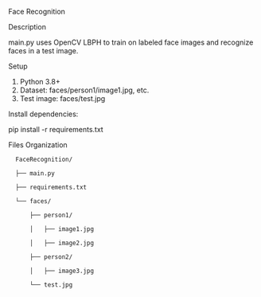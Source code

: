 Face Recognition

Description

main.py uses OpenCV LBPH to train on labeled face images and recognize faces in a test image.

Setup
1.	Python 3.8+
2.	Dataset: faces/person1/image1.jpg, etc.
3.	Test image: faces/test.jpg

Install dependencies:

pip install -r requirements.txt

Files Organization

      FaceRecognition/

      ├── main.py
      
      ├── requirements.txt
      
      └── faces/
         
          ├── person1/
          
          │   ├── image1.jpg
          
          │   ├── image2.jpg
          
          ├── person2/
          
          │   ├── image3.jpg
          
          └── test.jpg
